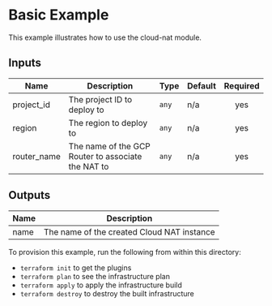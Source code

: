 # Basic Example

This example illustrates how to use the cloud-nat module.

<!-- BEGINNING OF PRE-COMMIT-TERRAFORM DOCS HOOK -->
## Inputs

| Name | Description | Type | Default | Required |
|------|-------------|------|---------|:--------:|
| project\_id | The project ID to deploy to | `any` | n/a | yes |
| region | The region to deploy to | `any` | n/a | yes |
| router\_name | The name of the GCP Router to associate the NAT to | `any` | n/a | yes |

## Outputs

| Name | Description |
|------|-------------|
| name | The name of the created Cloud NAT instance |

<!-- END OF PRE-COMMIT-TERRAFORM DOCS HOOK -->

To provision this example, run the following from within this directory:

- `terraform init` to get the plugins
- `terraform plan` to see the infrastructure plan
- `terraform apply` to apply the infrastructure build
- `terraform destroy` to destroy the built infrastructure

